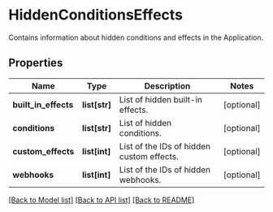# HiddenConditionsEffects

Contains information about hidden conditions and effects in the Application.
## Properties
Name | Type | Description | Notes
------------ | ------------- | ------------- | -------------
**built_in_effects** | **list[str]** | List of hidden built-in effects. | [optional] 
**conditions** | **list[str]** | List of hidden conditions. | [optional] 
**custom_effects** | **list[int]** | List of the IDs of hidden custom effects. | [optional] 
**webhooks** | **list[int]** | List of the IDs of hidden webhooks. | [optional] 

[[Back to Model list]](../README.md#documentation-for-models) [[Back to API list]](../README.md#documentation-for-api-endpoints) [[Back to README]](../README.md)


